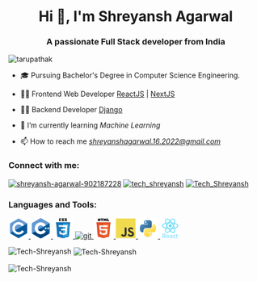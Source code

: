<h1 align="center">Hi 👋, I'm Shreyansh Agarwal</h1>
<h3 align="center">A passionate Full Stack developer from India</h3>
<p align="left"> <img src="https://komarev.com/ghpvc/?username=tarupathak&label=Profile%20views&color=0e75b6&style=flat" alt="tarupathak" /> </p>

- 🎓 Pursuing Bachelor's Degree in Computer Science Engineering.

- 👨‍💻 Frontend Web Developer [ReactJS](ReactJS) | [NextJS](NextJS)

- 👨‍💻 Backend Developer [Django](Django)

- 🌱 I’m currently learning *Machine Learning*

- 📫 How to reach me *shreyanshagarwal.16.2022@gmail.com*

<h3 align="left">Connect with me:</h3>
<p align="left">
<a href="https://linkedin.com/in/shreyansh-agarwal-902187228" target="blank"><img align="center" src="https://raw.githubusercontent.com/rahuldkjain/github-profile-readme-generator/master/src/images/icons/Social/linked-in-alt.svg" alt="shreyansh-agarwal-902187228" height="30" width="40" /></a>
<a href="https://www.codechef.com/users/tech_shreyansh" target="blank"><img align="center" src="https://cdn.jsdelivr.net/npm/simple-icons@3.1.0/icons/codechef.svg" alt="tech_shreyansh" height="30" width="40" /></a>
<a href="https://codeforces.com/profile/Tech_Shreyansh" target="blank"><img align="center" src="https://raw.githubusercontent.com/rahuldkjain/github-profile-readme-generator/master/src/images/icons/Social/codeforces.svg" alt="Tech_Shreyansh" height="30" width="40" /></a>
</p>

<h3 align="left">Languages and Tools:</h3>
<p align="left"> <a href="https://www.cprogramming.com/" target="_blank" rel="noreferrer"> <img src="https://raw.githubusercontent.com/devicons/devicon/master/icons/c/c-original.svg" alt="c" width="40" height="40"/> </a> <a href="https://www.w3schools.com/cpp/" target="_blank" rel="noreferrer"> <img src="https://raw.githubusercontent.com/devicons/devicon/master/icons/cplusplus/cplusplus-original.svg" alt="cplusplus" width="40" height="40"/> </a> <a href="https://www.w3schools.com/css/" target="_blank" rel="noreferrer"> <img src="https://raw.githubusercontent.com/devicons/devicon/master/icons/css3/css3-original-wordmark.svg" alt="css3" width="40" height="40"/> </a> <a href="https://git-scm.com/" target="_blank" rel="noreferrer"> <img src="https://www.vectorlogo.zone/logos/git-scm/git-scm-icon.svg" alt="git" width="40" height="40"/> </a> <a href="https://www.w3.org/html/" target="_blank" rel="noreferrer"> <img src="https://raw.githubusercontent.com/devicons/devicon/master/icons/html5/html5-original-wordmark.svg" alt="html5" width="40" height="40"/> </a> <a href="https://developer.mozilla.org/en-US/docs/Web/JavaScript" target="_blank" rel="noreferrer"> <img src="https://raw.githubusercontent.com/devicons/devicon/master/icons/javascript/javascript-original.svg" alt="javascript" width="40" height="40"/> </a> <a href="https://www.python.org" target="_blank" rel="noreferrer"> <img src="https://raw.githubusercontent.com/devicons/devicon/master/icons/python/python-original.svg" alt="python" width="40" height="40"/> </a> <a href="https://reactjs.org/" target="_blank" rel="noreferrer"> <img src="https://raw.githubusercontent.com/devicons/devicon/master/icons/react/react-original-wordmark.svg" alt="react" width="40" height="40"/> </a> </p>

<p><img align="left" src="https://github-readme-stats.vercel.app/api/top-langs?username=Tech-Shreyansh&show_icons=true&locale=en&layout=compact" alt="Tech-Shreyansh" /></p>

<p>&nbsp;<img align="center" src="https://github-readme-stats.vercel.app/api?username=Tech-Shreyansh&show_icons=true&locale=en" alt="Tech-Shreyansh" /></p>

<p><img align="center" src="https://github-readme-streak-stats.herokuapp.com/?user=Tech-Shreyansh&" alt="Tech-Shreyansh" /></p>
